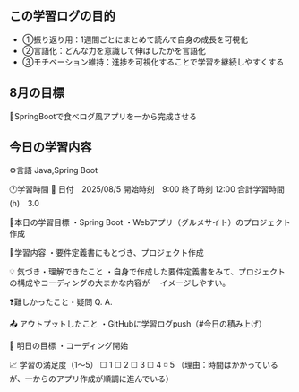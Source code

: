 ## この学習ログの目的
* ①振り返り用：1週間ごとにまとめて読んで自身の成長を可視化
* ②言語化：どんな力を意識して伸ばしたかを言語化
* ③モチベーション維持：進捗を可視化することで学習を継続しやすくする

## 8月の目標
📝SpringBootで食べログ風アプリを一から完成させる

## 今日の学習内容
⚙️言語 Java,Spring Boot

🕐学習時間
📅 日付　2025/08/5
開始時刻　9:00
終了時刻  12:00
合計学習時間(h)　3.0

🎯本日の学習目標
・Spring Boot
・Webアプリ（グルメサイト）のプロジェクト作成

📝学習内容
・要件定義書にもとづき、プロジェクト作成

💡 気づき・理解できたこと
・自身で作成した要件定義書をみて、プロジェクトの構成やコーディングの大まかな内容が
　イメージしやすい。

❓難しかったこと・疑問
Q. 
A. 

📤 アウトプットしたこと
・GitHubに学習ログpush（#今日の積み上げ）

🌱 明日の目標
・コーディング開始

📈 学習の満足度（1〜5）
☐ 1 ☐ 2 ☐ 3 ☐ 4 ◽️ 5
（理由：時間はかかっているが、一からのアプリ作成が順調に進んでいる）